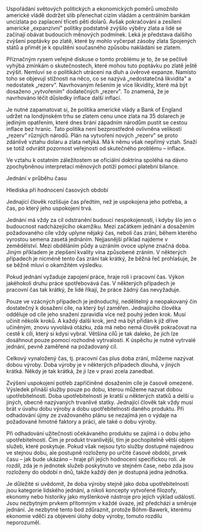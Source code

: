 Uspořádání světových politických a ekonomických poměrů umožnilo americké vládě dodržet slib přenechat cizím vládám a centrálním bankám uncizlata po zaplacení třiceti pěti dolarů. Avšak pokračování a zesílení americké „expanzivní" politiky podstatně zvýšilo výběry zlata a lidé se začínají obávat budoucích měnových podmínek. Leká je představa dalšího zvýšení poptávky po zlatě, které by mohlo vyčerpat zásoby zlata Spojených států a přimět je k opuštění současného způsobu nakládání se zlatem.

Příznačným rysem veřejné diskuse o tomto problému je to, že se pečlivě vyhýbá zmínkám o skutečnostech, které mohou tuto poptávku po zlatě ještě zvýšit. Nemluví se o politikách utrácení na dluh a úvěrové expanze. Namísto toho se objevují stížnosti na něco, co se nazývá „nedostatečná likvidita" a nedostatek „rezerv". Navrhovaným řešením je více likvidity, které má být dosaženo „vytvořením" dodatečných „rezerv". To znamená, že je navrhováno léčit důsledky inflace další inflací.

Je nutné zapamatovat si, že politika americké vlády a Bank of England udržet na londýnském trhu se zlatem cenu unce zlata na 35 dolarech je jediným opatřením, které dnes brání západním národům pustit se cestou inflace bez hranic. Tato politika není bezprostředně ovlivněna velikostí „rezerv" různých národů. Plán na vytvoření nových „rezerv" se proto zdánlivě vztahu dolaru a zlata netýká. Má k němu však nepřímý vztah. Snaží se totiž odvrátit pozornost veřejnosti od skutečného problému – inflace.

Ve vztahu k ostatním záležitostem se oficiální doktrína spoléhá na dávno zpochybněnou interpretaci měnových potíží pomocí platební bilance.

Jednání v průběhu času

Hlediska při hodnocení časových období

Jednající člověk rozlišuje čas předtím, než je uspokojena jeho potřeba, a čas, po který jeho uspokojení trvá.

Jednání má vždy za cíl odstranění budoucí nespokojenosti, i kdyby šlo jen o budoucnost nadcházejícího okamžiku. Mezi začátkem jednání a dosažením požadovaného cíle vždy uplyne nějaký čas, neboli čas zrání, během kterého vyrostou semena zasetá jednáním. Nejjasnější příklad najdeme v zemědělství. Mezi obděláním půdy a uzráním ovoce uplyne značná doba. Jiným příkladem je zlepšení kvality vína způsobené zráním. V některých případech je nicméně tento čas zrání tak krátký, že běžná řeč prohlašuje, že se běžně mluví o okamžitém výsledku.

Pokud jednání vyžaduje zapojení práce, hraje roli i pracovní čas. Výkon jakéhokoli druhu práce spotřebovává čas. V některých případech je pracovní čas tak krátký, že lidé říkají, že práce žádný čas nevyžaduje.

Pouze ve vzácných případech je jednoduchý, nedělitelný a neopakovaný čin dostatečný k dosažení cíle, na který byl zaměřen. Jednajícího člověka odděluje od cíle jeho snažení zpravidla více než pouhý jeden krok. Musí učinit několik kroků. A každý další krok, jenž má být přidán k již dříve učiněným, znovu vyvolává otázku, zda má nebo nemá člověk pokračovat na cestě k cíli, který si kdysi vybral. Většina cílů je tak daleko, že jich lze dosáhnout pouze pomocí rozhodné vytrvalosti. K úspěchu je nutné vytrvalé jednání, pevně zaměřené na požadovaný cíl.

Celkový vynaložený čas, tj. pracovní čas plus doba zrání, můžeme nazývat dobou výroby. Doba výroby je v některých případech dlouhá, v jiných krátká. Někdy je tak krátká, že ji lze v praxi zcela zanedbat.

Zvýšení uspokojení potřeb zapříčiněné dosažením cíle je časově omezené. Výsledek přináší služby pouze po dobu, kterou můžeme nazvat dobou upotřebitelnosti. Doba upotřebitelnosti je kratší u některých statků a delší u jiných, obecně nazývaných trvanlivé statky. Jednající člověk tak vždy musí brát v úvahu dobu výroby a dobu upotřebitelnosti daného produktu. Při odhadování újmy ze zvažovaného plánu se nezajímá jen o výdaje na požadované hmotné faktory a práci, ale také o dobu výroby.

Při odhadování užitečnosti očekávaného produktu se zajímá i o dobu jeho upotřebitelnosti. Čím je produkt trvanlivější, tím je pochopitelně větší objem služeb, které poskytuje. Pokud však nejsou tyto služby dostupné najednou ve stejnou dobu, ale postupně rozloženy po určité časové období, prvek času – jak bude ukázáno – hraje při jejich hodnocení specifickou roli. Je rozdíl, zda je n jednotek služeb poskytnuto ve stejném čase, nebo zda jsou rozloženy do období n dnů, takže každý den je dostupná jedna jednotka.

Je důležité si uvědomit, že doba výroby stejně jako doba upotřebitelnosti jsou kategorie lidského jednání, a nikoli koncepty vytvořené filozofy, ekonomy nebo historiky jako myšlenkové nástroje pro jejich výklad událostí. Jsou nezbytným prvkem přítomným v každé úvaze, jež předchází a směruje jednání. Je nezbytné tento bod zdůraznit, protože Böhm-Bawerk, kterému ekonomie vděčí za objevení úlohy doby výroby, tomuto rozdílu neporozuměl.